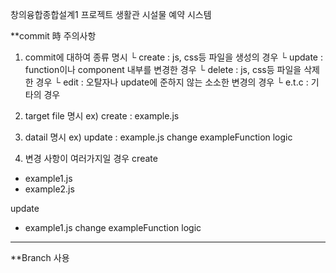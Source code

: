 창의융합종합설계1 프로젝트
생활관 시설물 예약 시스템


**commit 時 주의사항

1. commit에 대하여 종류 명시
  └ create : js, css등 파일을 생성의 경우
  └ update : function이나 component 내부를 변경한 경우
  └ delete : js, css등 파일을 삭제한 경우
  └ edit : 오탈자나 update에 준하지 않는 소소한 변경의 경우
  └ e.t.c : 기타의 경우
  
2. target file 명시
  ex) create : example.js

3.  datail 명시
  ex) update : example.js change exampleFunction logic

4. 변경 사항이 여러가지일 경우
  create
  - example1.js
  - example2.js

  update
  - example1.js change exampleFunction logic

---

**Branch 사용
